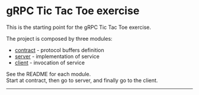 # gRPC Tic Tac Toe exercise

This is the starting point for the gRPC Tic Tac Toe exercise.

The project is composed by three modules:
- [contract](contract/) - protocol buffers definition
- [server](server/) - implementation of service
- [client](client/) - invocation of service

See the README for each module.  
Start at contract, then go to server, and finally go to the client.


----

